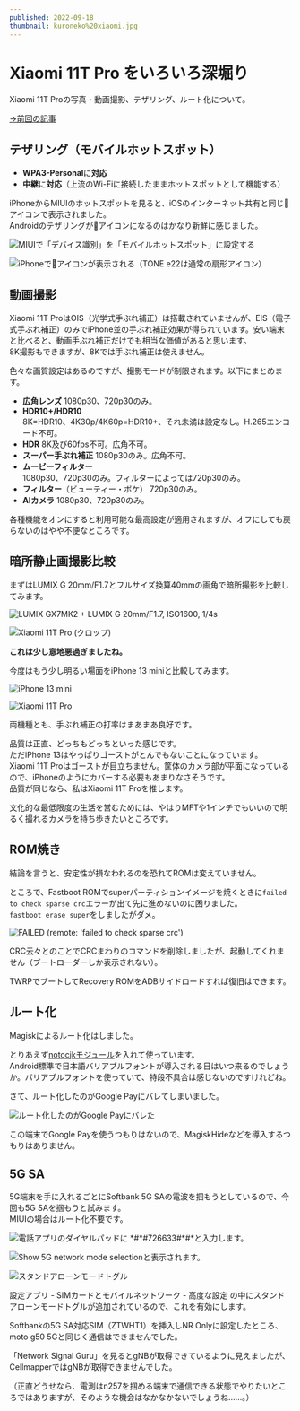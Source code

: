 ```yaml
---
published: 2022-09-18
thumbnail: kuroneko%20xiaomi.jpg
---
```

# Xiaomi 11T Pro をいろいろ深堀り

Xiaomi 11T Proの写真・動画撮影、テザリング、ルート化について。

[→前回の記事](../09-05-xiaomi-11t-pro)

## テザリング（モバイルホットスポット）

- **WPA3-Personal**に**対応**
- **中継**に**対応**（上流のWi-Fiに接続したままホットスポットとして機能する）

iPhoneからMIUIのホットスポットを見ると、iOSのインターネット共有と同じ🔗アイコンで表示されました。  
Androidのテザリングが🔗アイコンになるのはかなり新鮮に感じました。

![](portable-hotspot-setting.jpg "MIUIで「デバイス識別」を「モバイルホットスポット」に設定する")

![](portable-hotspot-iphone.png "iPhoneで🔗アイコンが表示される（TONE e22は通常の扇形アイコン）")

## 動画撮影
Xiaomi 11T ProはOIS（光学式手ぶれ補正）は搭載されていませんが、EIS（電子式手ぶれ補正）のみでiPhone並の手ぶれ補正効果が得られています。安い端末と比べると、動画手ぶれ補正だけでも相当な価値があると思います。  
8K撮影もできますが、8Kでは手ぶれ補正は使えません。

色々な画質設定はあるのですが、撮影モードが制限されます。以下にまとめます。

- **広角レンズ** 1080p30、720p30のみ。
- **HDR10+/HDR10**  
  8K=HDR10、4K30p/4K60p=HDR10+、それ未満は設定なし。H.265エンコード不可。
- **HDR** 8K及び60fps不可。広角不可。
- **スーパー手ぶれ補正** 1080p30のみ。広角不可。
- **ムービーフィルター**  
  1080p30、720p30のみ。フィルターによっては720p30のみ。
- **フィルター**（ビューティー・ボケ） 720p30のみ。
- **AIカメラ** 1080p30、720p30のみ。

各種機能をオンにすると利用可能な最高設定が適用されますが、オフにしても戻らないのはやや不便なところです。

## 暗所静止画撮影比較
まずはLUMIX G 20mm/F1.7とフルサイズ換算40mmの画角で暗所撮影を比較してみます。

![](denchu%20mft.jpg "LUMIX GX7MK2 + LUMIX G 20mm/F1.7, ISO1600, 1/4s")

![](denchu%20xiaomi.jpg "Xiaomi 11T Pro (クロップ)")

**これは少し意地悪過ぎましたね。**

今度はもう少し明るい場面をiPhone 13 miniと比較してみます。

![](kuroneko%20iphone13.jpg "iPhone 13 mini")

![](kuroneko%20xiaomi.jpg "Xiaomi 11T Pro")

両機種とも、手ぶれ補正の打率はまあまあ良好です。

品質は正直、どっちもどっちといった感じです。  
ただiPhone 13はやっぱりゴーストがとんでもないことになっています。  
Xiaomi 11T Proはゴーストが目立ちません。筐体のカメラ部が平面になっているので、iPhoneのようにカバーする必要もあまりなさそうです。  
品質が同じなら、私はXiaomi 11T Proを推します。

文化的な最低限度の生活を営むためには、やはりMFTや1インチでもいいので明るく撮れるカメラを持ち歩きたいところです。

## ROM焼き
結論を言うと、安定性が損なわれるのを恐れてROMは変えていません。

ところで、Fastboot ROMでsuperパーティションイメージを焼くときに`failed to check sparse crc`エラーが出て先に進めないのに困りました。  
`fastboot erase super`をしましたがダメ。

![](super%20fail.png "FAILED (remote: 'failed to check sparse crc')")

CRC云々とのことでCRCまわりのコマンドを削除しましたが、起動してくれません（ブートローダーしか表示されない）。

TWRPでブートしてRecovery ROMをADBサイドロードすれば復旧はできます。

## ルート化
Magiskによるルート化はしました。

とりあえず[notocjkモジュール](https://github.com/simonsmh/notocjk)を入れて使っています。  
Android標準で日本語バリアブルフォントが導入される日はいつ来るのでしょうか。バリアブルフォントを使っていて、特段不具合は感じないのですけれどね。

さて、ルート化したのがGoogle Payにバレてしまいました。

![](google%20pay%20root.jpg "ルート化したのがGoogle Payにバレた")

この端末でGoogle Payを使うつもりはないので、MagiskHideなどを導入するつもりはありません。

## 5G SA
5G端末を手に入れるごとにSoftbank 5G SAの電波を掴もうとしているので、今回も5G SAを掴もうと試みます。  
MIUIの場合はルート化不要です。

![](726633.jpg "電話アプリのダイヤルパッドに *#*#726633#*#*と入力します。")

![](show-5g-network-mode-selection.jpg "Show 5G network mode selectionと表示されます。")

![](sa-toggle.jpg "スタンドアローンモードトグル")

設定アプリ - SIMカードとモバイルネットワーク - 高度な設定 の中にスタンドアローンモードトグルが追加されているので、これを有効にします。

Softbankの5G SA対応SIM（ZTWHT1）を挿入しNR Onlyに設定したところ、moto g50 5Gと同じく通信はできませんでした。

「Network Signal Guru」を見るとgNBが取得できているように見えましたが、CellmapperではgNBが取得できませんでした。

（正直どうせなら、電測はn257を掴める端末で通信できる状態でやりたいところではありますが、そのような機会はなかなかないでしょうね……。）
